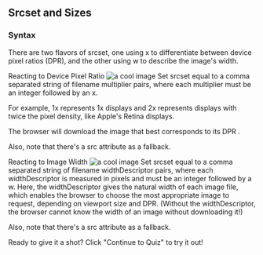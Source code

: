 ## Srcset and Sizes

### Syntax

There are two flavors of srcset, one using x to differentiate between device pixel ratios (DPR), and the other using w to describe the image's width.

Reacting to Device Pixel Ratio
<img src="image_2x.jpg" srcset="image_2x.jpg 2x, image_1x.jpg 1x" alt="a cool image">
Set srcset equal to a comma separated string of filename multiplier pairs, where each multiplier must be an integer followed by an x.

For example, 1x represents 1x displays and 2x represents displays with twice the pixel density, like Apple's Retina displays.

The browser will download the image that best corresponds to its DPR .

Also, note that there's a src attribute as a fallback.

Reacting to Image Width
<img src="image_200.jpg" srcset="image_200.jpg 200w, image_100.jpg 100w" alt="a cool image">
Set srcset equal to a comma separated string of filename widthDescriptor pairs, where each widthDescriptor is measured in pixels and must be an integer followed by a w. Here, the widthDescriptor gives the natural width of each image file, which enables the browser to choose the most appropriate image to request, depending on viewport size and DPR. (Without the widthDescriptor, the browser cannot know the width of an image without downloading it!)

Also, note that there's a src attribute as a fallback.

Ready to give it a shot? Click "Continue to Quiz" to try it out!

